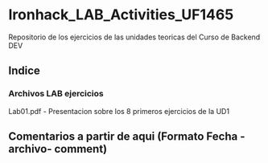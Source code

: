 # Ironhack_LAB_Activities_UF1465
Repositorio de los ejercicios de las unidades teoricas del Curso de Backend DEV

## Indice
### Archivos LAB ejercicios
Lab01.pdf - Presentacion sobre los 8 primeros ejercicios de la UD1


## Comentarios a partir de aqui (Formato Fecha - archivo- comment)
